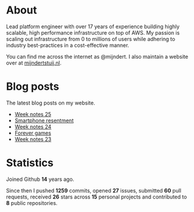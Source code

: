 # About

Lead platform engineer with over 17 years of experience building highly scalable, high performance infrastructure on top of AWS. My passion is scaling out infrastructure from 0 to millions of users while adhering to industry best-practices in a cost-effective manner.

You can find me across the internet as @mijndert. I also maintain a website over at [mijndertstuij.nl](https://mijndertstuij.nl/).

# Blog posts

The latest blog posts on my website.

<!-- BLOGPOSTS:START -->
- [Week notes 25](https://mijndertstuij.nl/weeknotes/week-notes-25/)
- [Smartphone resentment](https://mijndertstuij.nl/posts/smartphone-resentment/)
- [Week notes 24](https://mijndertstuij.nl/weeknotes/week-notes-24/)
- [Forever games](https://mijndertstuij.nl/posts/forever-games/)
- [Week notes 23](https://mijndertstuij.nl/weeknotes/week-notes-23/)
<!-- BLOGPOSTS:END -->

# Statistics

Joined Github **14** years ago.

Since then I pushed **1259** commits, opened **27** issues, submitted **60** pull requests, received **26** stars across **15** personal projects and contributed to **8** public repositories.

